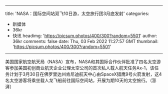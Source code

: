 
---
title: 'NASA：国际空间站双飞10日游，太空旅行团3月底发射'
categories: 
 - 新媒体
 - 36kr
 - 快讯
headimg: 'https://picsum.photos/400/300?random=5501'
author: 36kr
comments: false
date: Thu, 03 Feb 2022 11:27:57 GMT
thumbnail: 'https://picsum.photos/400/300?random=5501'
---

<div>   
美国国家航空航天局（NASA）宣布，NASA和其国际合作伙伴批准了四名太空游客参加美国初创商业航天企业公理太空公司的首次私人载人航天任务Ax-1，该任务计划于3月30日在佛罗里达州肯尼迪航天中心由SpaceX猎鹰9号火箭发射，这4名太空游客将乘坐载人龙飞船前往国际空间站，开展为期10天的太空旅行。（澎湃）  
</div>
            